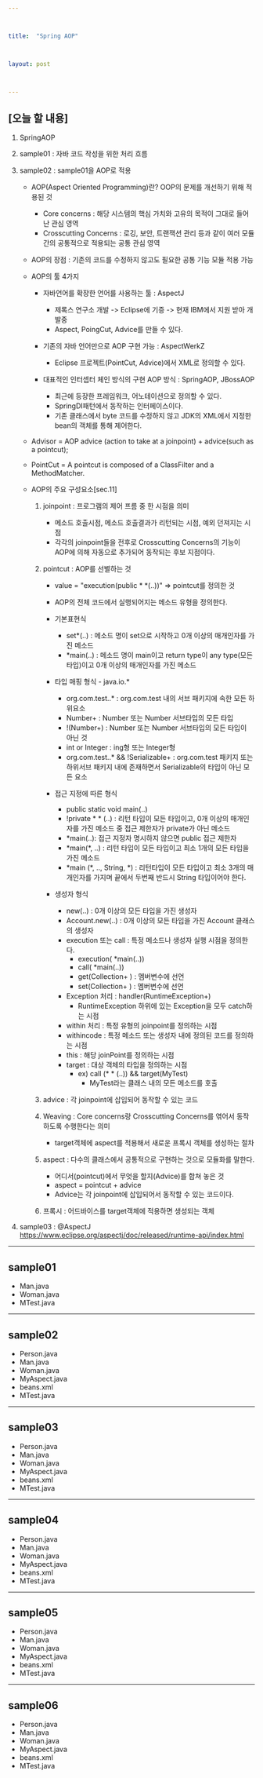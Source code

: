 ```yaml
---



title:  "Spring AOP"



layout: post



---
```



## [오늘 할 내용]
1. SpringAOP
2. sample01 : 자바 코드 작성을 위한 처리 흐름
3. sample02 : sample01을 AOP로 적용
	- AOP(Aspect Oriented Programming)란? OOP의 문제를 개선하기 위해 적용된 것
		- Core concerns : 해당 시스템의 핵심 가치와 고유의 목적이 그대로 들어난 관심 영역
		- Crosscutting Concerns : 로깅, 보안, 트랜잭션 관리 등과 같이 여러 모듈간의 공통적으로 적용되는 공통 관심 영역

    - AOP의 장점 : 기존의 코드를 수정하지 않고도 필요한 공통 기능 모듈 적용 가능
    - AOP의 툴 4가지

		- 자바언어를 확장한 언어를 사용하는 툴 : AspectJ
			- 제록스 연구소 개발 -> Eclipse에 기증 -> 현재 IBM에서 지원 받아 개발중
			- Aspect, PoingCut, Advice를 만들 수 있다.

		- 기존의 자바 언어만으로 AOP 구현 가능 : AspectWerkZ
    		- Eclipse 프로젝트(PointCut, Advice)에서 XML로 정의할 수 있다.

    	- 대표적인 인터셉터 체인 방식의 구현 AOP 방식 : SpringAOP, JBossAOP
    		- 최근에 등장한 프레임워크, 어노테이션으로 정의할 수 있다.
    		- SpringDI패턴에서 동작하는 인터페이스이다.
    		- 기존 클래스에서 byte 코드를 수정하지 않고 JDK의 XML에서 지정한 bean의 객체를 통해 제어한다.
	- Advisor = AOP advice (action to take at a joinpoint) + advice(such as a pointcut);
	- PointCut = A pointcut is composed of a ClassFilter and a MethodMatcher.
	- AOP의 주요 구성요소[sec.11]
		1. joinpoint : 프로그램의 제어 프름 중 한 시점을 의미
			- 메소드 호출시점, 메소드 호출결과가 리턴되는 시점, 예외 던져지는 시점
			- 각각의 joinpoint들을 전후로 Crosscutting Concerns의 기능이 AOP에 의해 자동으로 추가되어 동작되는 후보 지점이다.

		2. pointcut : AOP를 선별하는 것
			- value = "execution(public \* \*(..))" => pointcut를 정의한 것
			- AOP의 전체 코드에서 실행되어지는 메소드 유형을 정의한다.

            - 기본표현식
                - set*(..) : 메소드 명이 set으로 시작하고 0개 이상의 매개인자를 가진 메소드
                - *main(..) : 메소드 명이 main이고 return type이 any type(모든 타입)이고 0개 이상의 매개인자를 가진 메소드

            - 타입 매핑 형식 - java.io.*
                - org.com.test..\* : org.com.test 내의 서브 패키지에 속한 모든 하위요소
                - Number+ : Number 또는 Number 서브타입의 모든 타입
                - !(Number+) : Number 또는 Number 서브타입의 모든 타입이 아닌 것
                - int or Integer : ing형 또는 Integer형
                - org.com.test..* && !Serializable+ : org.com.test 패키지 또는 하위서브 패키지 내에 존재하면서 Serializable의 타입이 아닌 모든 요소

            - 접근 지정에 따른 형식
                - public static void main(..)
                - !private \*  \*  (..) : 리턴 타입이 모든 타입이고, 0개 이상의 매개인자를 가진 메소드 중 접근 제한자가 private가 아닌 메소드
                - \*main(..): 접근 지정자 명시하지 않으면 public 접근 제한자
                - \*main(\*, ..)  : 리턴 타입이 모든 타입이고 최소 1개의 모든 타입을 가진 메소드
                - \*main (\*, .., String,  \*) : 리턴타입이 모든 타입이고 최소 3개의 매개인자를 가지며 끝에서 두번째 반드시 String 타입이어야 한다.

            - 생성자 형식
                - new(..) : 0개 이상의 모든 타입을 가진 생성자
                - Account.new(..) : 0개 이상의 모든 타입을 가진 Account 클래스의 생성자
                - execution 또는 call : 특정 메소드나 생성자 실행 시점을 정의한다.
                    - execution( \*main(..))
                    - call( \*main(..))
                    - get(Collection+ ) : 멤버변수에 선언
                    - set(Collection+ ) : 멤버변수에 선언
                - Exception 처리 : handler(RuntimeException+)
                    - RuntimeException 하위에 있는 Exception을 모두 catch하는 시점
                - within 처리 : 특정 유형의 joinpoint를 정의하는 시점
                - withincode : 특정 메소드 또는 생성자 내에 정의된 코드를 정의하는 시점
                - this : 해당 joinPoint를 정의하는 시점
                - target : 대상 객체의 타입을 정의하는 시점
                    - ex) call (\* \* (..)) && target(MyTest)
                        - MyTest라는 클래스 내의 모든 메소드를 호출

		3. advice : 각 joinpoint에 삽입되어 동작할 수 있는 코드
		4. Weaving : Core concerns랑 Crosscutting Concerns를 엮어서 동작하도록 수행한다는 의미
			- target객체에 aspect를 적용해서 새로운 프록시 객체를 생성하는 절차
		5. aspect : 다수의 클래스에서 공통적으로 구현하는 것으로 모듈화를 말한다.
			- 어디서(pointcut)에서 무엇을 할지(Advice)를 합쳐 놓은 것
			- aspect = pointcut + advice
			- Advice는 각 joinpoint에 삽입되어서 동작할 수 있는 코드이다.
		6. 프록시 : 어드바이스를 target객체에 적용하면 생성되는 객체

4. sample03 : @AspectJ <https://www.eclipse.org/aspectj/doc/released/runtime-api/index.html>


***

## sample01
- Man.java
- Woman.java
- MTest.java

***

## sample02
- Person.java
- Man.java
- Woman.java
- MyAspect.java
- beans.xml
- MTest.java

***

## sample03
- Person.java
- Man.java
- Woman.java
- MyAspect.java
- beans.xml
- MTest.java

***

## sample04
- Person.java
- Man.java
- Woman.java
- MyAspect.java
- beans.xml
- MTest.java

***

## sample05
- Person.java
- Man.java
- Woman.java
- MyAspect.java
- beans.xml
- MTest.java

***

## sample06
- Person.java
- Man.java
- Woman.java
- MyAspect.java
- beans.xml
- MTest.java
























